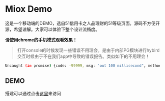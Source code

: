 # Miox Demo

这是一个移动端的DEMO，选自51信用卡之人品理财的51等级页面，源码不方便开源，希望谅解。大家可以体验下整个设计流畅度。

**请使用chrome的手机模式观看效果！**

> 打开console的时候发现一些错误不用理会，是由于内部PG模块进行hybird交互时候由于不在我们app中导致的错误报告。类似如下的不用理会！

```bash
Uncaught (in promise) {code: -99999, msg: "out 100 millisecond", method: "setWebViewScrollLock"}
```

## DEMO

搭建可以通过点击[这里](https://51nb.github.io/miox-demo-member-level/)来访问
